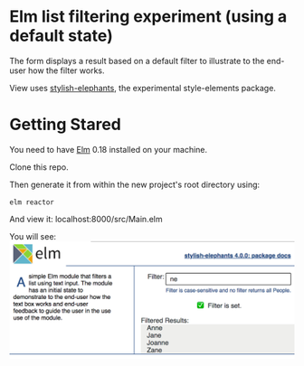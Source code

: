 
# Elm list filtering experiment (using a default state)

The form displays a result based on a default filter to illustrate to the end-user how the filter works.

View uses [stylish-elephants](http://package.elm-lang.org/packages/mdgriffith/stylish-elephants/4.0.0), the experimental style-elements package.

# Getting Stared

You need to have [Elm](http://elm-lang.org/) 0.18 installed on your machine.

Clone this repo.

Then generate it from within the new project's root directory using:

    elm reactor

And view it:
    localhost:8000/src/Main.elm

You will see:
![screenshot of the default state](/public/interface.png)

